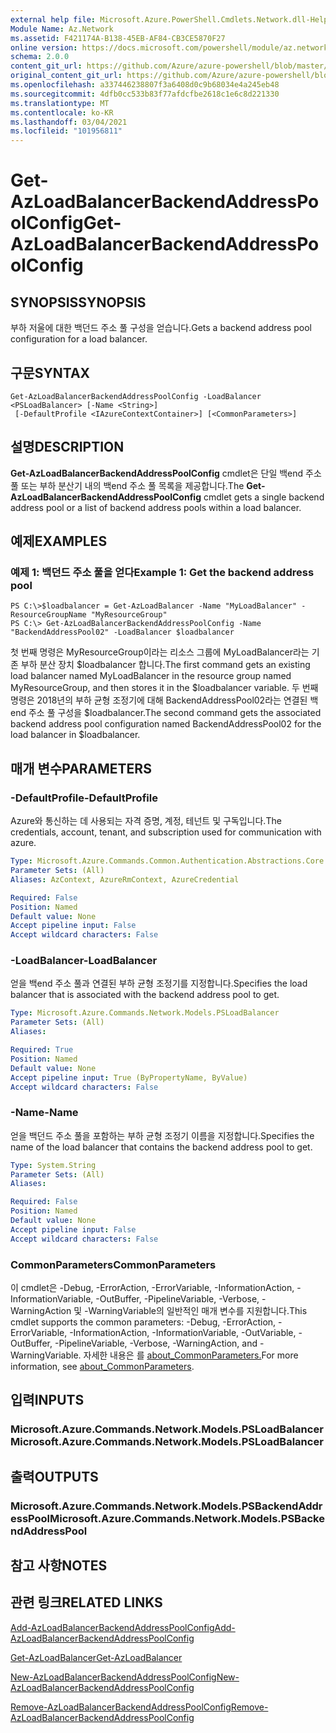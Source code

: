 ```yaml
---
external help file: Microsoft.Azure.PowerShell.Cmdlets.Network.dll-Help.xml
Module Name: Az.Network
ms.assetid: F421174A-B138-45EB-AF84-CB3CE5870F27
online version: https://docs.microsoft.com/powershell/module/az.network/get-azloadbalancerbackendaddresspoolconfig
schema: 2.0.0
content_git_url: https://github.com/Azure/azure-powershell/blob/master/src/Network/Network/help/Get-AzLoadBalancerBackendAddressPoolConfig.md
original_content_git_url: https://github.com/Azure/azure-powershell/blob/master/src/Network/Network/help/Get-AzLoadBalancerBackendAddressPoolConfig.md
ms.openlocfilehash: a337446238807f3a6408d0c9b68034e4a245eb48
ms.sourcegitcommit: 4dfb0cc533b83f77afdcfbe2618c1e6c8d221330
ms.translationtype: MT
ms.contentlocale: ko-KR
ms.lasthandoff: 03/04/2021
ms.locfileid: "101956811"
---
```

# <span data-ttu-id="a0625-101">Get-AzLoadBalancerBackendAddressPoolConfig</span><span class="sxs-lookup"><span data-stu-id="a0625-101">Get-AzLoadBalancerBackendAddressPoolConfig</span></span>

## <span data-ttu-id="a0625-102">SYNOPSIS</span><span class="sxs-lookup"><span data-stu-id="a0625-102">SYNOPSIS</span></span>
<span data-ttu-id="a0625-103">부하 저울에 대한 백던드 주소 풀 구성을 얻습니다.</span><span class="sxs-lookup"><span data-stu-id="a0625-103">Gets a backend address pool configuration for a load balancer.</span></span>

## <span data-ttu-id="a0625-104">구문</span><span class="sxs-lookup"><span data-stu-id="a0625-104">SYNTAX</span></span>

```
Get-AzLoadBalancerBackendAddressPoolConfig -LoadBalancer <PSLoadBalancer> [-Name <String>]
 [-DefaultProfile <IAzureContextContainer>] [<CommonParameters>]
```

## <span data-ttu-id="a0625-105">설명</span><span class="sxs-lookup"><span data-stu-id="a0625-105">DESCRIPTION</span></span>
<span data-ttu-id="a0625-106">**Get-AzLoadBalancerBackendAddressPoolConfig** cmdlet은 단일 백end 주소 풀 또는 부하 분산기 내의 백end 주소 풀 목록을 제공합니다.</span><span class="sxs-lookup"><span data-stu-id="a0625-106">The **Get-AzLoadBalancerBackendAddressPoolConfig** cmdlet gets a single backend address pool or a list of backend address pools within a load balancer.</span></span>

## <span data-ttu-id="a0625-107">예제</span><span class="sxs-lookup"><span data-stu-id="a0625-107">EXAMPLES</span></span>

### <span data-ttu-id="a0625-108">예제 1: 백던드 주소 풀을 얻다</span><span class="sxs-lookup"><span data-stu-id="a0625-108">Example 1: Get the backend address pool</span></span>
```
PS C:\>$loadbalancer = Get-AzLoadBalancer -Name "MyLoadBalancer" -ResourceGroupName "MyResourceGroup"
PS C:\> Get-AzLoadBalancerBackendAddressPoolConfig -Name "BackendAddressPool02" -LoadBalancer $loadbalancer
```

<span data-ttu-id="a0625-109">첫 번째 명령은 MyResourceGroup이라는 리소스 그룹에 MyLoadBalancer라는 기존 부하 분산 장치 $loadbalancer 합니다.</span><span class="sxs-lookup"><span data-stu-id="a0625-109">The first command gets an existing load balancer named MyLoadBalancer in the resource group named MyResourceGroup, and then stores it in the $loadbalancer variable.</span></span>
<span data-ttu-id="a0625-110">두 번째 명령은 2018년의 부하 균형 조정기에 대해 BackendAddressPool02라는 연결된 백end 주소 풀 구성을 $loadbalancer.</span><span class="sxs-lookup"><span data-stu-id="a0625-110">The second command gets the associated backend address pool configuration named BackendAddressPool02 for the load balancer in $loadbalancer.</span></span>

## <span data-ttu-id="a0625-111">매개 변수</span><span class="sxs-lookup"><span data-stu-id="a0625-111">PARAMETERS</span></span>

### <span data-ttu-id="a0625-112">-DefaultProfile</span><span class="sxs-lookup"><span data-stu-id="a0625-112">-DefaultProfile</span></span>
<span data-ttu-id="a0625-113">Azure와 통신하는 데 사용되는 자격 증명, 계정, 테넌트 및 구독입니다.</span><span class="sxs-lookup"><span data-stu-id="a0625-113">The credentials, account, tenant, and subscription used for communication with azure.</span></span>

```yaml
Type: Microsoft.Azure.Commands.Common.Authentication.Abstractions.Core.IAzureContextContainer
Parameter Sets: (All)
Aliases: AzContext, AzureRmContext, AzureCredential

Required: False
Position: Named
Default value: None
Accept pipeline input: False
Accept wildcard characters: False
```

### <span data-ttu-id="a0625-114">-LoadBalancer</span><span class="sxs-lookup"><span data-stu-id="a0625-114">-LoadBalancer</span></span>
<span data-ttu-id="a0625-115">얻을 백end 주소 풀과 연결된 부하 균형 조정기를 지정합니다.</span><span class="sxs-lookup"><span data-stu-id="a0625-115">Specifies the load balancer that is associated with the backend address pool to get.</span></span>

```yaml
Type: Microsoft.Azure.Commands.Network.Models.PSLoadBalancer
Parameter Sets: (All)
Aliases:

Required: True
Position: Named
Default value: None
Accept pipeline input: True (ByPropertyName, ByValue)
Accept wildcard characters: False
```

### <span data-ttu-id="a0625-116">-Name</span><span class="sxs-lookup"><span data-stu-id="a0625-116">-Name</span></span>
<span data-ttu-id="a0625-117">얻을 백던드 주소 풀을 포함하는 부하 균형 조정기 이름을 지정합니다.</span><span class="sxs-lookup"><span data-stu-id="a0625-117">Specifies the name of the load balancer that contains the backend address pool to get.</span></span>

```yaml
Type: System.String
Parameter Sets: (All)
Aliases:

Required: False
Position: Named
Default value: None
Accept pipeline input: False
Accept wildcard characters: False
```

### <span data-ttu-id="a0625-118">CommonParameters</span><span class="sxs-lookup"><span data-stu-id="a0625-118">CommonParameters</span></span>
<span data-ttu-id="a0625-119">이 cmdlet은 -Debug, -ErrorAction, -ErrorVariable, -InformationAction, -InformationVariable, -OutBuffer, -PipelineVariable, -Verbose, -WarningAction 및 -WarningVariable의 일반적인 매개 변수를 지원합니다.</span><span class="sxs-lookup"><span data-stu-id="a0625-119">This cmdlet supports the common parameters: -Debug, -ErrorAction, -ErrorVariable, -InformationAction, -InformationVariable, -OutVariable, -OutBuffer, -PipelineVariable, -Verbose, -WarningAction, and -WarningVariable.</span></span> <span data-ttu-id="a0625-120">자세한 내용은 를 [about_CommonParameters.](http://go.microsoft.com/fwlink/?LinkID=113216)</span><span class="sxs-lookup"><span data-stu-id="a0625-120">For more information, see [about_CommonParameters](http://go.microsoft.com/fwlink/?LinkID=113216).</span></span>

## <span data-ttu-id="a0625-121">입력</span><span class="sxs-lookup"><span data-stu-id="a0625-121">INPUTS</span></span>

### <span data-ttu-id="a0625-122">Microsoft.Azure.Commands.Network.Models.PSLoadBalancer</span><span class="sxs-lookup"><span data-stu-id="a0625-122">Microsoft.Azure.Commands.Network.Models.PSLoadBalancer</span></span>

## <span data-ttu-id="a0625-123">출력</span><span class="sxs-lookup"><span data-stu-id="a0625-123">OUTPUTS</span></span>

### <span data-ttu-id="a0625-124">Microsoft.Azure.Commands.Network.Models.PSBackendAddressPool</span><span class="sxs-lookup"><span data-stu-id="a0625-124">Microsoft.Azure.Commands.Network.Models.PSBackendAddressPool</span></span>

## <span data-ttu-id="a0625-125">참고 사항</span><span class="sxs-lookup"><span data-stu-id="a0625-125">NOTES</span></span>

## <span data-ttu-id="a0625-126">관련 링크</span><span class="sxs-lookup"><span data-stu-id="a0625-126">RELATED LINKS</span></span>

[<span data-ttu-id="a0625-127">Add-AzLoadBalancerBackendAddressPoolConfig</span><span class="sxs-lookup"><span data-stu-id="a0625-127">Add-AzLoadBalancerBackendAddressPoolConfig</span></span>](./Add-AzLoadBalancerBackendAddressPoolConfig.md)

[<span data-ttu-id="a0625-128">Get-AzLoadBalancer</span><span class="sxs-lookup"><span data-stu-id="a0625-128">Get-AzLoadBalancer</span></span>](./Get-AzLoadBalancer.md)

[<span data-ttu-id="a0625-129">New-AzLoadBalancerBackendAddressPoolConfig</span><span class="sxs-lookup"><span data-stu-id="a0625-129">New-AzLoadBalancerBackendAddressPoolConfig</span></span>](./New-AzLoadBalancerBackendAddressPoolConfig.md)

[<span data-ttu-id="a0625-130">Remove-AzLoadBalancerBackendAddressPoolConfig</span><span class="sxs-lookup"><span data-stu-id="a0625-130">Remove-AzLoadBalancerBackendAddressPoolConfig</span></span>](./Remove-AzLoadBalancerBackendAddressPoolConfig.md)


